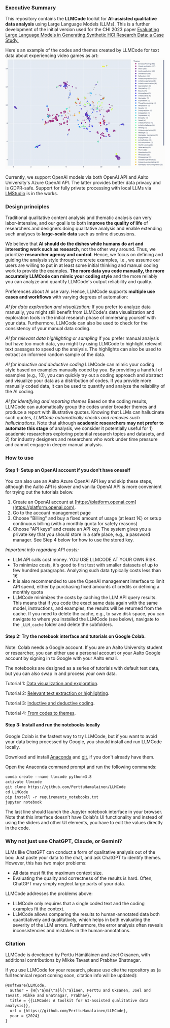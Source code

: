 ### Executive Summary
This repository contains the **LLMCode** toolkit for **AI-assisted qualitative data analysis** using Large Language Models (LLMs). This is a further development of the initial version used for the CHI 2023 paper [Evaluating Large Language Models in Generating Synthetic HCI Research Data: a Case Study.](https://dl.acm.org/doi/abs/10.1145/3544548.3580688)

Here's an example of the codes and themes created by LLMCode for text data about experiencing video games as art:
![](test_results/bopp_test_visualization.gif)

Currently, we support OpenAI models via both OpenAI API and Aalto University's Azure OpenAI API. The latter provides better data privacy and is GDPR-safe. Support for fully private processing with local LLMs via [LMStudio](https://lmstudio.ai/) is in the works.


### Design principles
Traditional qualitative content analysis and thematic analysis can very labor-intensive, and our goal is to both **improve the quality of life** of researchers and designers doing qualitative analysis and enable extending such analyses to **large-scale data** such as online discussions.

We believe that **AI should do the dishes while humans do art and interesting work such as research**, not the other way around. Thus, we prioritize **researcher agency and control**. Hence, we focus on defining and guiding the analysis style through concrete examples, i.e., we assume our users are willing to put in at least some initial thinking and manual coding work to provide the examples. **The more data you code manually, the more accurately LLMCode can mimic your coding style** and the more reliably you can analyze and quantify LLMCode's output reliability and quality.

Preferences about AI use vary. Hence, LLMCode supports **multiple use cases and workflows** with varying degrees of automation:

*AI for data exploration and visualization:* If you prefer to analyze data manually, you might still benefit from LLMCode's data visualization and exploration tools in the initial research phase of immersing yourself with your data. Furthermore, LLMCode can also be used to check for the consistency of your manual data coding.

*AI for relevant data highlighting or sampling* If you prefer manual analysis but have too much data, you might try using LLMCode to highlight relevant text passages to speed up the analysis. The highlights can also be used to extract an informed random sample of the data.

*AI for inductive and deductive coding* LLMCode can mimic your coding style based on examples manually coded by you. By providing a handful of examples (e.g., 10), you can quickly try out a coding approach and abstract and visualize your data as a distribution of codes. If you provide more manually coded data, it can be used to quantify and analyze the reliability of the AI coding.

*AI for identifying and reporting themes* Based on the coding results, LLMCode can automatically group the codes under broader themes and produce a report with illustrative quotes. Knowing that LLMs can hallucinate such quotes, *LLMCode automatically checks and removes such hallucinations.* Note that although **academic researchers may not prefer to automate this stage** of analysis, we consider it potentially useful for 1) academic researchers exploring potential research topics and datasets, and 2) for industry designers and researchers who work under time pressure and cannot engage in deeper manual analysis.  


### How to use

#### Step 1: Setup an OpenAI account if you don't have oneself
You can also use an Aalto Azure OpenAI API key and skip these steps, although the Aalto API is slower and vanilla OpenAI API is more convenient for trying out the tutorials below.
1. Create an OpenAI account at [https://platform.openai.com](https://platform.openai.com).
2. Go to the account management page
3. Choose "Billing" and buy a fixed amount of usage (at least 1€) or setup continuous billing (with a monthly quota for safety reasons)
4. Choose "API keys" and create an API key. The system gives you a private key that you should store in a safe place, e.g., a password manager. See Step 4 below for how to use the stored key.

*Important info regarding API costs:*
* LLM API calls cost money. YOU USE LLMCODE AT YOUR OWN RISK.
* To minimize costs, it's good to first test with smaller datasets of up to few hundred paragraphs. Analyzing such data typically costs less than 1€
* It is also recommended to use the OpenAI management interface to limit API spend, either by purchasing fixed amounts of credits or defining a monthly quota
* LLMCode minimizes the costs by caching the LLM API query results. This means that if you code the exact same data again with the same model, instructions, and examples, the results will be returned from the cache. If you need to delete the cache, e.g., to save disk space, you can navigate to where you installed the LLMCode (see below), navigate to the ```_LLM_cache``` folder and delete the subfolders.  


#### Step 2: Try the notebook interface and tutorials on Google Colab.
Note: Colab needs a Google account. If you are an Aalto University student or researcher, you can either use a personal account or your Aalto Google account by signing in to Google with your Aalto email.

The notebooks are designed as a series of tutorials with default test data, but you can also swap in and process your own data.

Tutorial 1: [Data visualization and exploration](https://colab.research.google.com/github/PerttuHamalainen/LLMCode/blob/master/data_exploration_and_visualization.ipynb).

Tutorial 2: [Relevant text extraction or highlighting](https://colab.research.google.com/github/PerttuHamalainen/LLMCode/blob/master/relevant_data_extraction.ipynb).

Tutorial 3: [Inductive and deductive coding](https://colab.research.google.com/github/PerttuHamalainen/LLMCode/blob/master/inductive_and_deductive_coding.ipynb).

Tutorial 4: [From codes to themes](https://colab.research.google.com/github/PerttuHamalainen/LLMCode/blob/master/themes.ipynb).

#### Step 3: Install and run the notebooks locally
Google Colab is the fastest way to try LLMCode, but if you want to avoid your data being processed by Google, you should install and run LLMCode locally.

Download and install [Anaconda](https://www.anaconda.com/) and [git](https://git-scm.com), if you don't already have them.

Open the Anaconda command prompt and run the following commands:

    conda create --name llmcode python=3.8
    activate llmcode
    git clone https://github.com/PerttuHamalainen/LLMCode
    cd LLMCode
    pip install -r requirements_notebooks.txt
    jupyter notebook

The last line should launch the Jupyter notebook interface in your browser. Note that this interface doesn't have Colab's UI functionality and instead of using the sliders and other UI elements, you have to edit the values directly in the code.


### Why not just use ChatGPT, Claude, or Gemini?
LLMs like ChatGPT can conduct a form of qualitative analysis out of the box: Just paste your data to the chat, and ask ChatGPT to identify themes. However, this has two major problems:

* All data must fit the maximum context size.
* Evaluating the quality and correctness of the results is hard. Often, ChatGPT may simply neglect large parts of your data.

LLMCode addresses the problems above:
* LLMCode only requires that a single coded text and the coding examples fit the context.
* LLMCode allows comparing the results to human-annotated data both quantitatively and qualitatively, which helps in both evaluating the severity of the LLM errors. Furthermore, the error analysis often reveals inconsistencies and mistakes in the human-annotations.



### Citation 
LLMCode is developed by Perttu Hämäläinen and Joel Oksanen, with additional contributions by Mikke Tavast and Prabhav Bhatnagar.

If you use LLMCode for your research, please use cite the repository as (a full technical report coming soon, citation info will be updated):

    @software{LLMCode,
      author = {H{\"a}m{\"a}l{\"a}inen, Perttu and Oksanen, Joel and Tavast, Mikke and Bhatnagar, Prabhav},
      title = {{LLMCode: A toolkit for AI-assisted qualitative data analysis}},
      url = {https://github.com/PerttuHamalainen/LLMCode},
      year = {2024}
    }
